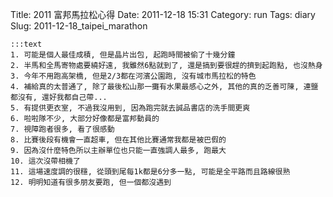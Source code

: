 Title: 2011 富邦馬拉松心得
Date: 2011-12-18 15:31
Category: run
Tags: diary
Slug: 2011-12-18_taipei_marathon

    :::text
    1. 可能是個人最佳成積, 但是晶片出包, 起跑時間被偷了十幾分鐘
    2. 半馬和全馬寄物處要繞好遠, 我雖然6點就到了, 還是搞到要很趕的擠到起跑點, 也沒熱身
    3. 今年不用跑高架橋, 但是2/3都在河濱公園跑, 沒有城市馬拉松的特色
    4. 補給真的太普通了, 除了最後松山那一攤有水果最感心之外, 其他的真的乏善可陳, 連鹽都沒有, 還好我都自己帶...
    5. 有提供更衣室, 不過我沒用到, 因為跑完就去誠品書店的洗手間更爽
    6. 啦啦隊不少, 大部分好像都是富邦動員的
    7. 視障跑者很多, 看了很感動
    8. 比賽後段有機會一直超車, 但在其他比賽通常我都是被巴假的
    9. 因為沒什麼特色所以主辦單位也只能一直強調人最多, 跑最大
    10. 這次沒帶相機了
    11. 這場速度調的很穩, 從頭到尾每1k都是6分多一點, 可能是全平路而且路線很熟
    12. 明明知道有很多朋友要跑, 但一個都沒遇到
